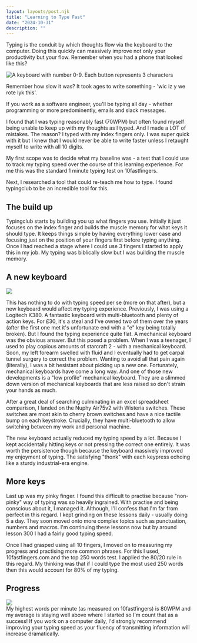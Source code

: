 ```yaml
---
layout: layouts/post.njk
title: "Learning to Type Fast"
date: "2024-10-31"
description: ""
---
```


Typing is the conduit by which thoughts flow via the keyboard to the computer. Doing this quickly can massively improve not only your productivity but your flow.
Remember when you had a phone that looked like this?

<div class="image">
	<img alt="A keyboard with number 0-9. Each button represents 3 characters" src="../../assets/images/old-keyboard.jpg"/>
</div>

Remember how slow it was? It took ages to write something - 'wic iz y we rote lyk this'.

If you work as a software engineer, you'll be typing all day - whether programming or more predominently, emails and slack messages.

I found that I was typing reasonably fast (70WPM) but often found myself being unable to keep up with my thoughts as I typed. And I made a LOT of mistakes.
The reason? I typed with my index fingers only. I was super quick with it but I knew that I would never be able to write faster unless I retaught myself to write with all 10 digits.

My first scope was to decide what my baseline was - a test that I could use to track my typing speed over the course of this learning experience. For me this was the standard 1 minute typing test on 10fastfingers.

Next, I researched a tool that could re-teach me how to type. I found typingclub to be an incredible tool for this.

## The build up
Typingclub starts by building you up what fingers you use. Initially it just focuses on the index finger and builds the muscle memory for what keys it should type. It keeps things simple by having everything lower case and focusing just on the position of your fingers first before typing anything. Once I had reached a stage where I could use 3 fingers I started to apply this in my job. My typing was biblically slow but I was building the muscle memory.

## A new keyboard
<div class="image">
	<img src="../../assets/images/my-keyboard.jpg"/>
</div>

This has nothing to do with typing speed per se (more on that after), but a new keyboard would affect my typing experience.
Previously, I was using a Logitech K380. A fantastic keyboard with multi-bluetooth and plenty of action keys. For £30, it's a steal and I've owned two of them over the years (after the first one met it's unfortunate end with a "e" key being totally broken). But I found the typing experience quite flat.
A mechanical keyboard was the obvious answer. But this posed a problem. When I was a teenager, I used to play copious amounts of starcraft 2 - with a mechanical keyboard. Soon, my left forearm swelled with fluid and I eventually had to get carpal tunnel surgery to correct the problem.
Wanting to avoid all that pain again (literally), I was a bit hesistant about picking up a new one. Fortunately, mechanical keyboards have come a long way. And one of those new developments is a "low profile" mechanical keyboard. They are a slimmed down version of mechanical keyboards that are less raised so don't strain your hands as much.

After a great deal of searching culminating in an excel spreadsheet comparison, I landed on the Nuphy Air75v2 with Wisteria switches. These switches are most akin to cherry brown switches and have a nice tactile bump on each keystroke. Crucially, they have multi-bluetooth to allow switching between my work and personal machine.

The new keyboard actually reduced my typing speed by a lot. Because I kept accidentally hitting keys or not pressing the correct one entirely.
It was worth the persistence though because the keyboard massively improved my enjoyment of typing. The satisfying "thonk" with each keypress echoing like a sturdy industrial-era engine.

## More keys
Last up was my pinky finger. I found this difficult to practise because "non-pinky" way of typing was so heavily ingrained. With practise and being conscious about it, I managed it. Although, I'll confess that I'm far from perfect in this regard.
I kept grinding on these lessons daily - usually doing 5 a day. They soon moved onto more complex topics such as punctuation, numbers and macros. I'm continuing these lessons now but by around lesson 300 I had a fairly good typing speed.

Once I had grasped using all 10 fingers, I moved on to measuring my progress and practising more common phrases. For this I used, 10fastfingers.com and the top 250 words test. I applied the 80/20 rule in this regard. My thinking was that if I could type the most used 250 words then this would account for 80% of my typing.

## Progress
<div class="image">
	<img src="../../assets/images/typing-progress.png"/>
</div>
My highest words per minute (as measured on 10fastfingers) is 80WPM and my average is staying well above where I started so I'm count that as a success!
If you work on a computer daily, I'd strongly recommend improving your typing speed as your fluency of transmitting information will increase dramatically.
